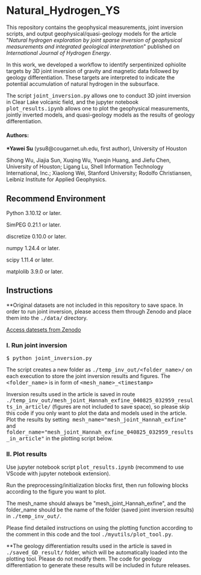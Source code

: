 # Natural_Hydrogen_YS
<p>This repository contains the geophysical measurements, joint inversion scripts, and output geophysical/quasi-geology models for the article "<em>Natural hydrogen exploration by joint sparse inversion of geophysical measurements and integrated geological interpretation</em>" published on <em>International Journal of Hydrogen Energy</em>.</p>

<p>In this work, we developed a workflow to identify serpentinized ophiolite targets by 3D joint inversion of gravity and magnetic data followed by geology differentiation. These targets are interpreted to indicate the potential accumulation of natural hydrogen in the subsurface. </p>

<p>The script <kbd>joint_inversion.py</kbd> allows one to conduct 3D joint inversion in Clear Lake volcanic field, and the jupyter notebook <kbd>plot_results.ipynb</kbd> allows one to plot the geophysical measurements, jointly inverted models, and quasi-geology models as the results of geology differentiation.</p>

#### Authors:
<p><b>*Yawei Su</b> (ysu8@cougarnet.uh.edu, first author), University of Houston</p>
<p> Sihong Wu, Jiajia Sun, Xuqing Wu, Yueqin Huang, and Jiefu Chen, University of Houston; Ligang Lu, Shell Information Technology International, Inc.; Xiaolong Wei, Stanford University; Rodolfo Christiansen, Leibniz Institute for Applied Geophysics.</p>


## Recommend Environment

<p>Python 3.10.12 or later.</p>
<p>SimPEG 0.21.1 or later.</p>
<p>discretize 0.10.0 or later.</p>
<p>numpy 1.24.4 or later.</p>
<p>scipy 1.11.4 or later.</p>
<p>matplolib 3.9.0 or later.</p>

## Instructions
<p>**Original datasets are not included in this repository to save space. In order to run joint inversion, please access them through Zenodo and place them into the <kbd>./data/</kbd> directory.</p>

[Access datesets from Zenodo](https://zenodo.org/records/16066506)

### I. Run joint inversion

<p><kbd>$ python joint_inversion.py</kbd></p>

<p>The script creates a new folder as <kbd>./temp_inv_out/&lt;folder_name&gt;/</kbd> on each execution to store the joint inversion results and figures. The <kbd>&lt;folder_name&gt;</kbd> is in form of <kbd>&lt;mesh_name&gt;_&lt;timestamp&gt;</kbd>


<p>Inversion results used in the article is saved in route <kbd>./temp_inv_out/mesh_joint_Hannah_exfine_040825_032959_results_in_article/</kbd> (figures are not included to save space), so please skip this code if you only want to plot the data and models used in the article. Plot the results by setting<kbd> mesh_name="mesh_joint_Hannah_exfine"</kbd> and <kbd>folder_name="mesh_joint_Hannah_exfine_040825_032959_results_in_article"</kbd> in the plotting script below.</p>


### II. Plot results

<p>Use jupyter notebook script <kbd>plot_results.ipynb</kbd> (recommend to use VScode with jupyter notebook extension).</p>
<p>Run the preprocessing/initialization blocks first, then run following blocks according to the figure you want to plot.</p>
<p>The mesh_name should always be "mesh_joint_Hannah_exfine", and the folder_name should be the name of the folder (saved joint inversion results) in <kbd>./temp_inv_out/</kbd>.</p>

<p>Please find detailed instructions on using the plotting function according to the comment in this code and the tool <kbd>./myutils/plot_tool.py</kbd>. </p>
<p>**The geology differentiation results used in the article is saved in <kbd>./saved_GD_result/</kbd> folder, which will be automatically loaded into the plotting tool. Please do not modify them. The code for geology differentiation to generate these results will be included in future releases.</p>
